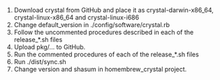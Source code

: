 1. Download crystal from GitHub and place it as crystal-darwin-x86_64, crystal-linux-x86_64 and crystal-linux-i686
1. Change default_version in ./config/software/crystal.rb
1. Follow the uncommented procedures described in each of the release_*.sh files
1. Upload pkg/... to GitHub.
1. Run the commented procedures of each of the release_*.sh files
1. Run ./dist/sync.sh
1. Change version and shasum in homembrew_crystal project.
